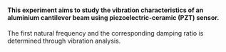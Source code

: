 #### This experiment aims to study the vibration characteristics of an aluminium cantilever beam using piezoelectric-ceramic (PZT) sensor. 
The first natural frequency and the corresponding damping ratio is determined through vibration analysis.
